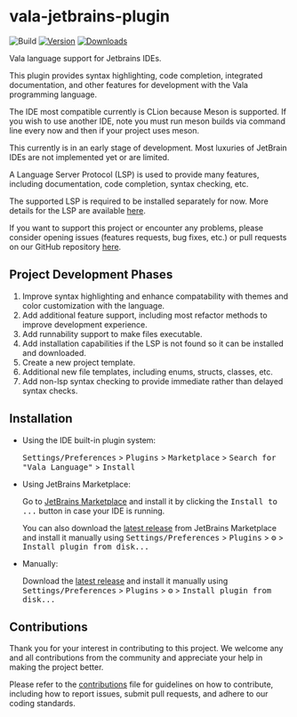# vala-jetbrains-plugin

![Build](https://github.com/Tbusk/vala-jetbrains-plugin/workflows/Build/badge.svg)
[![Version](https://img.shields.io/jetbrains/plugin/v/27464-vala-language.svg)](https://plugins.jetbrains.com/plugin/27464-vala-language)
[![Downloads](https://img.shields.io/jetbrains/plugin/d/27464-vala-language.svg)](https://plugins.jetbrains.com/plugin/27464-vala-language)

<!-- Plugin description -->

Vala language support for Jetbrains IDEs.
            
This plugin provides syntax highlighting, code completion, integrated documentation, and other features for development with the Vala programming language.

The IDE most compatible currently is CLion because Meson is supported. If you wish to use another IDE, note you must run meson builds via command line every now and then if your project uses meson.
            
This currently is in an early stage of development. Most luxuries of JetBrain IDEs are not implemented yet or are limited.

A Language Server Protocol (LSP) is used to provide many features, including documentation, code completion, syntax checking, etc.

The supported LSP is required to be installed separately for now. More details for the LSP are available [here](https://github.com/Tbusk/vala-jetbrains-plugin/blob/main/docs/LanguageServer.md).

If you want to support this project or encounter any problems, please consider opening issues (features requests, bug fixes, etc.) or pull requests on our GitHub repository [here](https://github.com/Tbusk/vala-jetbrains-plugin).

<!-- Plugin description end -->

## Project Development Phases
1. Improve syntax highlighting and enhance compatability with themes and color customization with the language.
2. Add additional feature support, including most refactor methods to improve development experience.
3. Add runnability support to make files executable.
4. Add installation capabilities if the LSP is not found so it can be installed and downloaded.
5. Create a new project template.
6. Additional new file templates, including enums, structs, classes, etc.
7. Add non-lsp syntax checking to provide immediate rather than delayed syntax checks.

## Installation

- Using the IDE built-in plugin system:
  
  <kbd>Settings/Preferences</kbd> > <kbd>Plugins</kbd> > <kbd>Marketplace</kbd> > <kbd>Search for "Vala Language"</kbd> >
  <kbd>Install</kbd>
  
- Using JetBrains Marketplace:

  Go to [JetBrains Marketplace](https://plugins.jetbrains.com/plugin/27464-vala-language) and install it by clicking the <kbd>Install to ...</kbd> button in case your IDE is running.

  You can also download the [latest release](https://plugins.jetbrains.com/plugin/27464-vala-language/versions) from JetBrains Marketplace and install it manually using
  <kbd>Settings/Preferences</kbd> > <kbd>Plugins</kbd> > <kbd>⚙️</kbd> > <kbd>Install plugin from disk...</kbd>

- Manually:

  Download the [latest release](https://github.com/Tbusk/vala-jetbrains-plugin/releases/latest) and install it manually using
  <kbd>Settings/Preferences</kbd> > <kbd>Plugins</kbd> > <kbd>⚙️</kbd> > <kbd>Install plugin from disk...</kbd>

## Contributions
Thank you for your interest in contributing to this project. 
We welcome any and all contributions from the community and appreciate your help in making the project better.

Please refer to the [contributions](CONTRIBUTIONS.md) file for guidelines on how to contribute, including how to report issues, submit pull requests, and adhere to our coding standards.
